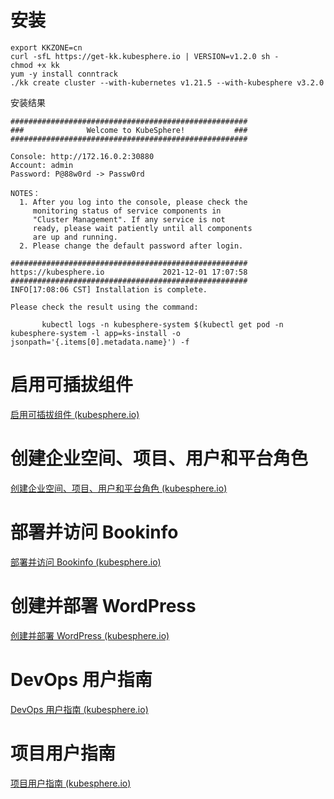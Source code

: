 # 安装



```shell
export KKZONE=cn
curl -sfL https://get-kk.kubesphere.io | VERSION=v1.2.0 sh -
chmod +x kk
yum -y install conntrack
./kk create cluster --with-kubernetes v1.21.5 --with-kubesphere v3.2.0
```

安装结果

```shell
#####################################################
###              Welcome to KubeSphere!           ###
#####################################################

Console: http://172.16.0.2:30880
Account: admin
Password: P@88w0rd -> Passw0rd

NOTES：
  1. After you log into the console, please check the
     monitoring status of service components in
     "Cluster Management". If any service is not
     ready, please wait patiently until all components
     are up and running.
  2. Please change the default password after login.

#####################################################
https://kubesphere.io             2021-12-01 17:07:58
#####################################################
INFO[17:08:06 CST] Installation is complete.

Please check the result using the command:

       kubectl logs -n kubesphere-system $(kubectl get pod -n kubesphere-system -l app=ks-install -o jsonpath='{.items[0].metadata.name}') -f
```

# 启用可插拔组件

[启用可插拔组件 (kubesphere.io)](https://kubesphere.io/zh/docs/pluggable-components/overview/)

# 创建企业空间、项目、用户和平台角色

[创建企业空间、项目、用户和平台角色 (kubesphere.io)](https://kubesphere.io/zh/docs/quick-start/create-workspace-and-project/)

# 部署并访问 Bookinfo

[部署并访问 Bookinfo (kubesphere.io)](https://kubesphere.io/zh/docs/quick-start/deploy-bookinfo-to-k8s/)

# 创建并部署 WordPress

[创建并部署 WordPress (kubesphere.io)](https://kubesphere.io/zh/docs/quick-start/wordpress-deployment/)

# DevOps 用户指南

[DevOps 用户指南 (kubesphere.io)](https://kubesphere.io/zh/docs/devops-user-guide/)

# 项目用户指南

[项目用户指南 (kubesphere.io)](https://kubesphere.io/zh/docs/project-user-guide/)



## 